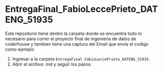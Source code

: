 # EntregaFinal_FabioLeccePrieto_DATENG_51935
Este repositorio tiene dentro la carpeta donde se encuentra todo lo necesario para correr el proyecto final de ingenieria de datos de coderhouse y tambien tiene una captura del Email que envia el codigo como ejemplo

1. Ingresar a la carpeta `EntregaFinal_FabioLeccePrieto_DATENG_51935`.
2. Abrir el archivo .md y seguir los pasos.

